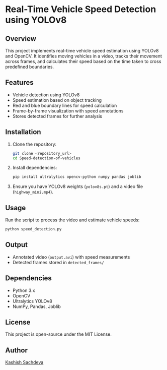 # Real-Time Vehicle Speed Detection using YOLOv8

## Overview
This project implements real-time vehicle speed estimation using YOLOv8 and OpenCV. It identifies moving vehicles in a video, tracks their movement across frames, and calculates their speed based on the time taken to cross predefined boundaries.

## Features
- Vehicle detection using YOLOv8
- Speed estimation based on object tracking
- Red and blue boundary lines for speed calculation
- Frame-by-frame visualization with speed annotations
- Stores detected frames for further analysis

## Installation
1. Clone the repository:
   ```sh
   git clone <repository_url>
   cd Speed-detection-of-vehicles
   ```
2. Install dependencies:
   ```sh
   pip install ultralytics opencv-python numpy pandas joblib
   ```
3. Ensure you have YOLOv8 weights (`yolov8s.pt`) and a video file (`highway_mini.mp4`).

## Usage
Run the script to process the video and estimate vehicle speeds:
```sh
python speed_detection.py
```

## Output
- Annotated video (`output.avi`) with speed measurements
- Detected frames stored in `detected_frames/`

## Dependencies
- Python 3.x
- OpenCV
- Ultralytics YOLOv8
- NumPy, Pandas, Joblib

## License
This project is open-source under the MIT License.

## Author
[Kashish Sachdeva](https://github.com/kashishsachdeva1)

